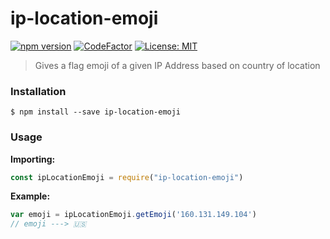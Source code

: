 # ip-location-emoji
[![npm version](https://badge.fury.io/js/ip-location-emoji.svg)](https://badge.fury.io/js/ip-location-emoji) [![CodeFactor](https://www.codefactor.io/repository/github/2ult4n/ip-location-emoji/badge)](https://www.codefactor.io/repository/github/2ult4n/ip-location-emoji) [![License: MIT](https://img.shields.io/badge/License-MIT-yellow.svg)](https://opensource.org/licenses/MIT) 



> Gives a flag emoji of a given IP Address based on country of location

### Installation

```
$ npm install --save ip-location-emoji
```

### Usage

__Importing:__

```javascript
const ipLocationEmoji = require("ip-location-emoji")
```

__Example:__

```javascript
var emoji = ipLocationEmoji.getEmoji('160.131.149.104')
// emoji ---> 🇺🇸 
```
